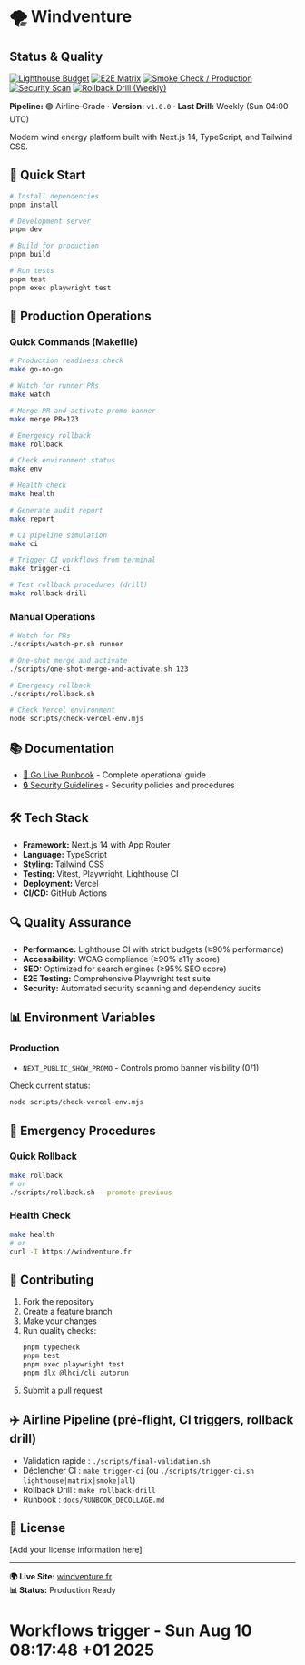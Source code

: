 # 🌪️ Windventure

## Status & Quality

[![Lighthouse Budget](https://github.com/Hamza92sy/windventure/actions/workflows/quality-lighthouse.yml/badge.svg)](https://github.com/Hamza92sy/windventure/actions/workflows/quality-lighthouse.yml)
[![E2E Matrix](https://github.com/Hamza92sy/windventure/actions/workflows/quality-e2e-matrix.yml/badge.svg)](https://github.com/Hamza92sy/windventure/actions/workflows/quality-e2e-matrix.yml)
[![Smoke Check / Production](https://github.com/Hamza92sy/windventure/actions/workflows/smoke-check-prod.yml/badge.svg)](https://github.com/Hamza92sy/windventure/actions/workflows/smoke-check-prod.yml)
[![Security Scan](https://github.com/Hamza92sy/windventure/actions/workflows/security-scan.yml/badge.svg)](https://github.com/Hamza92sy/windventure/actions/workflows/security-scan.yml)
[![Rollback Drill (Weekly)](https://github.com/Hamza92sy/windventure/actions/workflows/rollback-drill-cron.yml/badge.svg)](https://github.com/Hamza92sy/windventure/actions/workflows/rollback-drill-cron.yml)

**Pipeline:** 🟢 Airline‑Grade · **Version:** `v1.0.0` · **Last Drill:** Weekly (Sun 04:00 UTC)

Modern wind energy platform built with Next.js 14, TypeScript, and Tailwind CSS.

## 🚀 Quick Start

```bash
# Install dependencies
pnpm install

# Development server
pnpm dev

# Build for production
pnpm build

# Run tests
pnpm test
pnpm exec playwright test
```

## 🎯 Production Operations

### Quick Commands (Makefile)
```bash
# Production readiness check
make go-no-go

# Watch for runner PRs
make watch

# Merge PR and activate promo banner
make merge PR=123

# Emergency rollback
make rollback

# Check environment status
make env

# Health check
make health

# Generate audit report
make report

# CI pipeline simulation
make ci

# Trigger CI workflows from terminal
make trigger-ci

# Test rollback procedures (drill)
make rollback-drill
```

### Manual Operations
```bash
# Watch for PRs
./scripts/watch-pr.sh runner

# One-shot merge and activate
./scripts/one-shot-merge-and-activate.sh 123

# Emergency rollback
./scripts/rollback.sh

# Check Vercel environment
node scripts/check-vercel-env.mjs
```

## 📚 Documentation

- [🚀 Go Live Runbook](docs/GO_LIVE_RUNBOOK.md) - Complete operational guide
- [🔒 Security Guidelines](SECURITY.md) - Security policies and procedures

## 🛠️ Tech Stack

- **Framework:** Next.js 14 with App Router
- **Language:** TypeScript
- **Styling:** Tailwind CSS
- **Testing:** Vitest, Playwright, Lighthouse CI
- **Deployment:** Vercel
- **CI/CD:** GitHub Actions

## 🔍 Quality Assurance

- **Performance:** Lighthouse CI with strict budgets (≥90% performance)
- **Accessibility:** WCAG compliance (≥90% a11y score)
- **SEO:** Optimized for search engines (≥95% SEO score)
- **E2E Testing:** Comprehensive Playwright test suite
- **Security:** Automated security scanning and dependency audits

## 📊 Environment Variables

### Production
- `NEXT_PUBLIC_SHOW_PROMO` - Controls promo banner visibility (0/1)

Check current status:
```bash
node scripts/check-vercel-env.mjs
```

## 🚨 Emergency Procedures

### Quick Rollback
```bash
make rollback
# or
./scripts/rollback.sh --promote-previous
```

### Health Check
```bash
make health
# or
curl -I https://windventure.fr
```

## 🤝 Contributing

1. Fork the repository
2. Create a feature branch
3. Make your changes
4. Run quality checks:
   ```bash
   pnpm typecheck
   pnpm test
   pnpm exec playwright test
   pnpm dlx @lhci/cli autorun
   ```
5. Submit a pull request

## ✈️ Airline Pipeline (pré‑flight, CI triggers, rollback drill)
- Validation rapide : `./scripts/final-validation.sh`
- Déclencher CI : `make trigger-ci` (ou `./scripts/trigger-ci.sh lighthouse|matrix|smoke|all`)
- Rollback Drill : `make rollback-drill`
- Runbook : `docs/RUNBOOK_DECOLLAGE.md`

## 📜 License

[Add your license information here]

---

**🌍 Live Site:** [windventure.fr](https://windventure.fr)  
**📊 Status:** Production Ready
# Workflows trigger - Sun Aug 10 08:17:48 +01 2025

